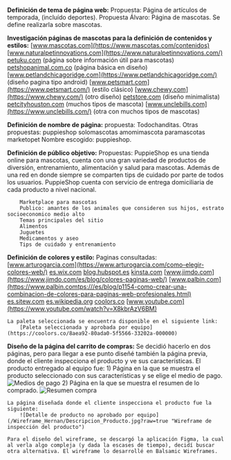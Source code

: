 **Definición de tema de página web:**
    Propuesta: Página de artículos de temporada, (incluído deportes).
    Propuesta Álvaro: Página de mascotas.
    Se define realizarla sobre mascotas.

**Investigación páginas de mascotas para la definición de contenidos y estilos:**
    [www.mascotas.com](https://www.mascotas.com/contenidos)
    [www.naturalpetinnovations.com](https://www.naturalpetinnovations.com/)
    [petuku.com](https://petuku.com) (página sobre información útil para mascotas)
    [petshopanimal.com.co](https://petshopanimal.com.co) (página básica en diseño)
    [www.petlandchicagoridge.com](https://www.petlandchicagoridge.com/) (diseño pagina tipo android)
    [www.petsmart.com](https://www.petsmart.com/) (estilo clásico)
    [www.chewy.com](https://www.chewy.com/) (otro diseño)
    [petstore.com](https://petstore.com/) (diseño minimalista)
    [petcityhouston.com](https://petcityhouston.com/) (muchos tipos de mascota)
    [www.unclebills.com](https://www.unclebills.com/) (otra con muchos tipos de mascotas)

**Definición de nombre de página:**
    propuesta: Todochanditas.
    Otras propuestas:
    puppieshop
    solomascotas
    amomimascota
    paramascotas
    marketopet
    Nombre escogido: puppieshop.

**Definición de público objetivo:**
    Propuestas:
        PuppieShop es una tienda online para mascotas, cuenta con una gran variedad de productos de diversión, entrenamiento, alimentación y salud para mascotas. Además de una red en donde siempre se comparten tips de cuidado por parte de todos los usuarios. PuppieShop cuenta con servicio de entrega domiciliaria de cada producto a nivel nacional.

        Marketplace para mascotas
        Publico: amantes de los animales que consideren sus hijos, estrato socioeconomico medio alto
        Temas principales del sitio
        Alimentos
        Juguetes
        Medicamentos y aseo
        Tips de cuidado y entrenamiento

**Definición de colores y estilo:**
    Paginas consultadas:
        [www.arturogarcia.com](https://www.arturogarcia.com/como-elegir-colores-web/)
        [es.wix.com](https://es.wix.com/blog/2019/11/paletas-de-colores-para-paginas-web/)
        [blog.hubspot.es](https://blog.hubspot.es/marketing/colores-para-paginas-web)
        [kinsta.com](https://kinsta.com/es/blog/combinaciones-colores-sitios-web/)
        [www.jimdo.com](https://www.jimdo.com/es/blog/colores-paginas-web/)
        [www.palbin.com](https://www.palbin.comtps:///es/blog/p1154-como-crear-una-combinacion-de-colores-para-paginas-web-profesionales.html)
        [es.sitew.com](https://es.sitew.com/Como-disenar-un-sitio-web/Elegir-colores-pagina-web)
        [es.wikipedia.org](https://es.wikipedia.org/wiki/Colores_web)
        [coolors.co](https://coolors.co)
        [www.youtube.com](https://www.youtube.com/watch?v=X8kbrAzV6BM)

    La paleta seleccionada se encuentra disponible en el siguiente link:
        [Paleta seleccionada y aprobada por equipo](https://coolors.co/8aea92-80ada0-5f5566-33202a-000000)

**Diseño de la página del carrito de compras:**
    Se decidió hacerlo en dos páginas, pero para llegar a ese punto diseñé también la página previa, donde el cliente inspecciona el producto y ve sus características. El producto entregado al equipo fue:
        1) Página en la que se muestra el producto seleccionado con sus características y se elige el medio de pago.
            ![Medios de pago](/Wireframe_Hernan/Medios_Pago.jpg?raw=true "Wireframe de medios de pago")
        2) Página en la que se muestra el resumen de lo comprado.
            ![Resumen compra](/Wireframe_Hernan/Resumen_Compra.jpg?raw=true "Wireframe resumen de compra")
    
    La página diseñada donde el cliente inspecciona el producto fue la siguiente:
        ![Detalle de producto no aprobado por equipo](/Wireframe_Hernan/Descripcion_Producto.jpg?raw=true "Wireframe de inspección del producto")
    
    Para el diseño del wireframe, se descargó la aplicación Figma, la cual al verla algo compleja (y dada la escases de tiempo), decidí buscar otra alternativa. El wireframe lo desarrollé en Balsamic Wireframes.

